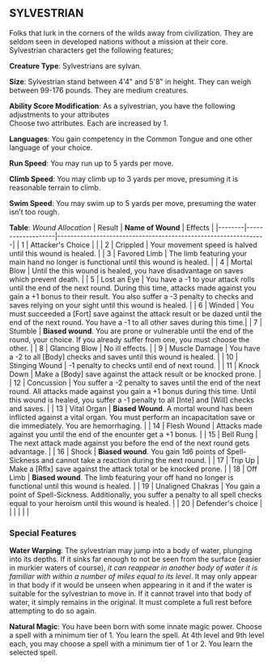 ## SYLVESTRIAN
Folks that lurk in the corners of the wilds away from civilization. They are seldom seen in developed nations without a mission at their core. Sylvestrian characters get the following features;

**Creature Type**: Sylvestrians are sylvan.

**Size**: Sylvestrian stand between 4'4" and 5'8" in height. They can weigh between 99-176 pounds. They are medium creatures.

**Ability Score Modification**: As a sylvestrian, you have the following adjustments to your attributes  
Choose two attributes. Each are increased by 1.

**Languages**: You gain competency in the Common Tongue and one other language of your choice.

**Run Speed**: You may run up to 5 yards per move.

**Climb Speed**: You may climb up to 3 yards per move, presuming it is reasonable terrain to climb.

**Swim Speed**: You may swim up to 5 yards per move, presuming the water isn’t too rough.

**Table**: *Wound Allocation*
| Result | **Name of Wound** | Effects                                                        |
|--------|-------------------|----------------------------------------------------------------|
|   1    | Attacker's Choice |                                                                |
|   2    | Crippled          | Your movement speed is halved until this wound is healed.      |
|   3    | Favored Limb      | The limb featuring your main hand no longer is functional until this wound is healed. |
|   4    | Mortal Blow       | Until the this wound is healed, you have disadvantage on saves which prevent death. |
|   5    | Lost an Eye       | You have a -1 to your attack rolls until the end of the next round. During this time, attacks made against you gain a +1 bonus to their result. You also suffer a -3 penalty to checks and saves relying on your sight until this wound is healed. |
|   6    | Winded            | You must succeeded a [Fort] save against the attack result or be dazed until the end of the next round. You have a -1 to all other saves during this time.|
|   7    | Stumble | **Biased wound**. You are prone or vulnerable until the end of the round, your choice. If you already suffer from one, you must choose the other. |
|   8    | Glancing Blow     | No ill effects.                                     |
|   9    | Muscle Damage     | You have a -2 to all [Body] checks and saves until this wound is healed. |
|   10   | Stinging Wound    | -1 penalty to checks until end of next round. |
|   11   | Knock Down | Make a [Body] save against the attack result  or be knocked prone. |
|   12   | Concussion | You suffer a -2 penalty to saves until the end of the next round. All attacks made against you gain a +1 bonus during this time. Until this wound is healed, you suffer a -1 penalty to all [Inte] and [Will] checks and saves. |
|   13   | Vital Organ | **Biased Wound**. A mortal wound has been inflicted against a vital organ. You must perform an incapacitation save or die immediately. You are hemorrhaging. |
|   14   | Flesh Wound | Attacks made against you until the end of the enounter get a +1 bonus. |
|   15   | Bell Rung | The next attack made against you before the end of the next round gets advantage.  |
|   16   | Shock | **Biased wound**. You gain 1d6 points of Spell-Sickness and cannot take a reaction during the next round. |
|   17   | Trip Up           | Make a [Rflx] save against the attack total or be knocked prone.                                  |
|   18   | Off Limb | **Biased wound**. The limb featuring your off hand no longer is functional until this wound is healed. |
|   19   | Unaligned Chakras | You gain a point of Spell-Sickness. Additionally, you suffer a penalty to all spell checks equal to your heroism until this wound is healed. |
|   20   | Defender's choice |                                   |
|        |                                                |                                   |

### Special Features

**Water Warping**: The sylvestrian may jump into a body of water, plunging into its depths. If it sinks far enough to not be seen from the surface (easier in murkier waters of course), *it can reappear in another body of water it is familiar with within a number of miles equal to its level*. It may only appear in that body if it would be unseen when appearing in it and if the water is suitable for the sylvestrian to move in. If it cannot travel into that body of water, it simply remains in the original. It must complete a full rest before attempting to do so again.

**Natural Magic**: You have been born with some innate magic power. Choose a spell with a minimum tier of 1. You learn the spell. At 4th level and 9th level each, you may choose a spell with a minimum tier of 1 or 2. You learn the selected spell.
